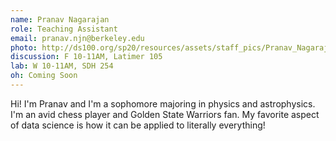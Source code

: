 ```yaml
---
name: Pranav Nagarajan
role: Teaching Assistant
email: pranav.njn@berkeley.edu
photo: http://ds100.org/sp20/resources/assets/staff_pics/Pranav_Nagarajan.png
discussion: F 10-11AM, Latimer 105
lab: W 10-11AM, SDH 254
oh: Coming Soon
---
```


Hi! I'm Pranav and I'm a sophomore majoring in physics and astrophysics. I'm an avid chess player and Golden State Warriors fan. My favorite aspect of data science is how it can be applied to literally everything!